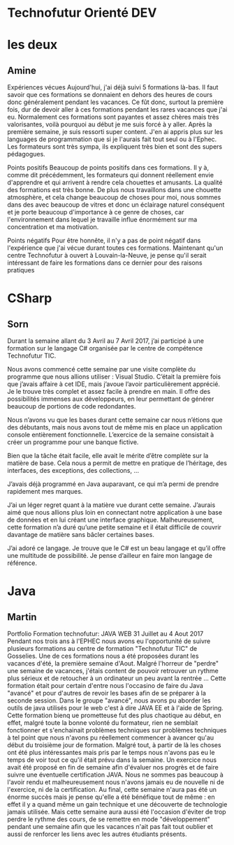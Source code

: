 # Technofutur Orienté DEV

# les deux 
## Amine 
Expériences vécues
Aujourd'hui, j'ai déjà suivi 5 formations là-bas. Il faut savoir que ces formations se donnaient en dehors des heures de cours donc généralement pendant les vacances. Ce fût donc, surtout la première fois, dur de devoir aller à ces formations pendant les rares vacances que j'ai eu. Normalement ces formations sont payantes et assez chères mais très valorisantes, voilà pourquoi au début je me suis forcé à y aller. Après la première semaine, je suis ressorti super content. J'en ai appris plus sur les languages de programmation que si je l'aurais fait tout seul ou à l'Ephec. Les formateurs sont très sympa, ils expliquent très bien et sont des supers pédagogues.

Points positifs
Beaucoup de points positifs dans ces formations. Il y à, comme dit précédemment, les formateurs qui donnent réellement envie d'apprendre et qui arrivent à rendre cela chouettes et amusants. La qualité des formations est très bonne. De plus nous travaillons dans une chouette atmosphère, et cela change beaucoup de choses pour moi, nous sommes dans des avec beaucoup de vitres et donc un éclairage naturel conséquent et je porte beaucoup d'importance à ce genre de choses, car l'environnement dans lequel je travaille influe énormément sur ma concentration et ma motivation.

Points négatifs
Pour être honnête, il n'y a pas de point négatif dans l'expérience que j'ai vécue durant toutes ces formations. Maintenant qu'un centre Technofutur à ouvert à Louvain-la-Neuve, je pense qu'il serait intéressant de faire les formations dans ce dernier pour des raisons pratiques

# CSharp
## Sorn 
Durant la semaine allant du 3 Avril au 7 Avril 2017, j’ai participé à une formation sur le langage C# organisée par le centre de compétence Technofutur TIC.

Nous avons commencé cette semaine par une visite complète du programme que nous allions utiliser : Visual Studio. C’était la première fois que j’avais affaire à cet IDE, mais j’avoue l’avoir particulièrement apprécié. Je le trouve très complet et assez facile à prendre en main. Il offre des possibilités immenses aux développeurs, en leur permettant de générer beaucoup de portions de code redondantes.

Nous n’avons vu que les bases durant cette semaine car nous n’étions que des débutants, mais nous avons tout de même mis en place un application console entièrement fonctionnelle. L’exercice de la semaine consistait à créer un programme pour une banque fictive.

Bien que la tâche était facile, elle avait le mérite d’être complète sur la matière de base. Cela nous a permit de mettre en pratique de l’héritage, des interfaces, des exceptions, des collections, …

J’avais déjà programmé en Java auparavant, ce qui m’a permi de prendre rapidement mes marques.

J’ai un léger regret quant à la matière vue durant cette semaine. J’aurais aimé que nous allions plus loin en connectant notre application à une base de données et en lui créant une interface graphique. Malheureusement, cette formation n’a duré qu’une petite semaine et il était difficile de couvrir davantage de matière sans bâcler certaines bases.

J’ai adoré ce langage. Je trouve que le C# est un beau langage et qu’il offre une multitude de possibilité. Je pense d’ailleur en faire mon langage de référence.

# Java
## Martin


Portfolio
Formation technofutur: JAVA WEB
31 Juillet au 4 Aout 2017
Pendant nos trois ans à l'EPHEC nous avons eu l'opportunité de suivre plusieurs formations au centre de formation "Technofutur TIC" de Gosselies. Une de ces formations nous a été proposées durant les vacances d'été, la première semaine d'Aout. Malgré l'horreur de "perdre" une semaine de vacances, j'étais content de pouvoir retrouver un rythme plus sérieux et de retoucher à un ordinateur un peu avant la rentrée ... Cette formation était pour certain d'entre nous l'occasino de faire du Java "avancé" et pour d'autres de revoir les bases afin de se préparer à la seconde session. Dans le groupe "avancé", nous avons pu aborder les outils de java utilisés pour le web c'est à dire JAVA EE et à l'aide de Spring. Cette formation bienq ue prometteuse fut des plus chaotique au début, en effet, malgré toute la bonne volonté du formateur, rien ne semblait fonctionner et s'enchainait problèmes techniques sur problèmes techniques à tel point que nous n'avons pu réellement commencer à avancer qu'au début du troisième jour de formation. Malgré tout, à partir de là les choses ont été plus intéressantes mais pris par le temps nous n'avons pas eu le temps de voir tout ce qu'il était prévu dans la semaine. Un exercice nous avait été proposé en fin de semaine afin d'évaluer nos progrès et de faire suivre une éventuelle certification JAVA. Nous ne sommes pas beaucoup à l'avoir rendu et malheureusement nous n'avons jamais eu de nouvelle ni de l'exercice, ni de la certification. Au final, cette semaine n'aura pas été un énorme succès mais je pense qu'elle a été bénéfique tout de même : en effet il y a quand même un gain technique et une découverte de technologie jamais utilisée. Mais cette semaine aura aussi été l'occasion d'éviter de trop perdre le rythme des cours, de se remettre en mode "développement" pendant une semaine afin que les vacances n'ait pas fait tout oublier et aussi de renforcer les liens avec les autres étudiants présents.
